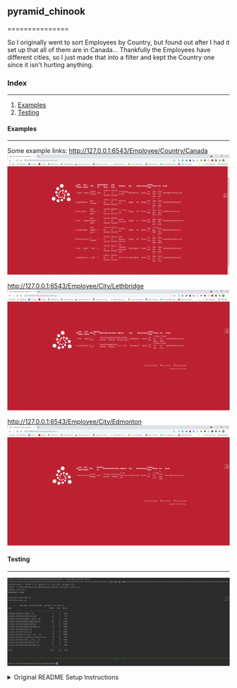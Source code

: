 ## pyramid_chinook
===============

So I originally went to sort Employees by Country, but found out after I had it set up that all of them are in Canada...
Thankfully the Employees have different cities, so I just made that into a filter and kept the Country one since it isn't hurting anything.

### Index
-----------------
1. [Examples](#examples)
2. [Testing](#testing)

#### Examples
-----------------

Some example links:
http://127.0.0.1:6543/Employee/Country/Canada
![A picture of http://127.0.0.1:6543/Employee/Country/Canada being viewed](img/EmployeeCountryCanada.PNG)

http://127.0.0.1:6543/Employee/City/Lethbridge
![A picture of http://127.0.0.1:6543/Employee/City/Lethbridge being viewed](img/EmployeeCityLethbridge.PNG)

http://127.0.0.1:6543/Employee/City/Edmonton
![A picture of http://127.0.0.1:6543/Employee/City/Edmonton being viewed](img/EmployeeCityEdmonton.PNG)


#### Testing
-----------------
![A picture of the coverage report](img/PytestCoverageReport.PNG)


<details>
<summary>Original README Setup Instructions</summary>
<br>

- Change directory into your newly created project if not already there. Your
  current directory should be the same as this README.txt file and setup.py.

    cd pyramid_chinook

- Create a Python virtual environment, if not already created.

    python3 -m venv env

- Upgrade packaging tools, if necessary.

    env/bin/pip install --upgrade pip setuptools

- Install the project in editable mode with its testing requirements.

    env/bin/pip install -e ".[testing]"

- Initialize and upgrade the database using Alembic.

    - Generate your first revision.

        env/bin/alembic -c development.ini revision --autogenerate -m "init"

    - Upgrade to that revision.

        env/bin/alembic -c development.ini upgrade head

- Load default data into the database using a script.

    env/bin/initialize_pyramid_chinook_db development.ini

- Run your project's tests.

    env/bin/pytest

- Run your project.

    env/bin/pserve development.ini

</details>
